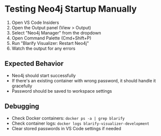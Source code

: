 # Testing Neo4j Startup Manually

1. Open VS Code Insiders
2. Open the Output panel (View > Output)
3. Select "Neo4j Manager" from the dropdown
4. Open Command Palette (Cmd+Shift+P)
5. Run "Blarify Visualizer: Restart Neo4j"
6. Watch the output for any errors

## Expected Behavior
- Neo4j should start successfully
- If there's an existing container with wrong password, it should handle it gracefully
- Password should be saved to workspace settings

## Debugging
- Check Docker containers: `docker ps -a | grep blarify`
- Check container logs: `docker logs blarify-visualizer-development`
- Clear stored passwords in VS Code settings if needed